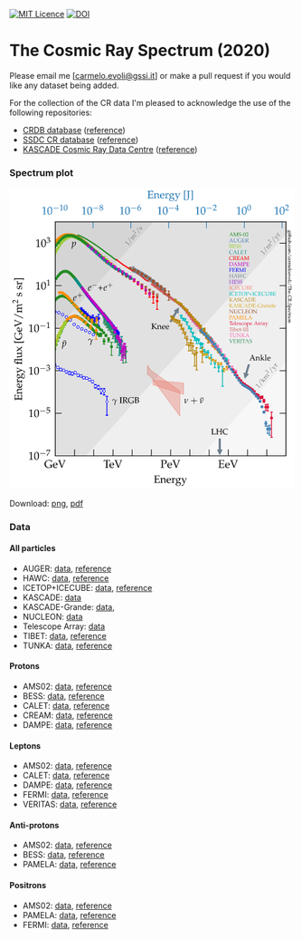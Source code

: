 [![MIT Licence](https://badges.frapsoft.com/os/mit/mit.svg?v=103)](https://opensource.org/licenses/mit-license.php)
[![DOI](https://zenodo.org/badge/DOI/10.5281/zenodo.4309926.svg)](https://doi.org/10.5281/zenodo.4309926)

# The Cosmic Ray Spectrum (2020)

Please email me [carmelo.evoli@gssi.it] or make a pull request if you would like any dataset being added.

For the collection of the CR data I'm pleased to acknowledge the use of the following repositories:

* [CRDB database](http://lpsc.in2p3.fr/crdb) ([reference](https://ui.adsabs.harvard.edu/abs/2014A&A...569A..32M))
* [SSDC CR database](https://tools.ssdc.asi.it/CosmicRays/) ([reference](https://ui.adsabs.harvard.edu/abs/2017ICRC...35.1073D))
* [KASCADE Cosmic Ray Data Centre](https://kcdc.ikp.kit.edu) ([reference](https://ui.adsabs.harvard.edu/abs/2018EPJC...78..741H))

### <a name="crspectrum"></a>
### Spectrum plot

<img src="plots/The_CR_Spectrum_2020.png" width="800">

Download: [png](https://github.com/carmeloevoli/The_CR_Spectrum/blob/master/plots/The_CR_Spectrum_2020.png), [pdf](https://github.com/carmeloevoli/The_CR_Spectrum/blob/master/plots/The_CR_Spectrum_2020.pdf)

### Data

#### All particles
* AUGER: [data](https://github.com/carmeloevoli/The_CR_Spectrum/blob/master/data/allparticle/allparticle_AUGER_Etot.txt), [reference](https://ui.adsabs.harvard.edu/abs/2019ICRC...36..450V)
* HAWC: [data](https://github.com/carmeloevoli/The_CR_Spectrum/blob/master/data/allparticle/allparticle_HAWC_Etot.txt), [reference](https://journals.aps.org/prd/abstract/10.1103/PhysRevD.96.122001)
* ICETOP+ICECUBE: [data](https://github.com/carmeloevoli/The_CR_Spectrum/blob/master/data/allparticle/allparticle_ICECUBE-ICETOP_SIBYLL-2.1_Etot.txt), [reference](https://doi.org/10.1103/PhysRevD.100.082002)
* KASCADE: [data](https://github.com/carmeloevoli/The_CR_Spectrum/blob/master/data/allparticle/allparticle_KASCADE_SIBYLL-2.1_Etot.txt)
* KASCADE-Grande: [data](https://github.com/carmeloevoli/The_CR_Spectrum/blob/master/data/allparticle/allparticle_KASCADEGrande_SIBYLL-2.3_Etot.txt), 
* NUCLEON: [data](https://github.com/carmeloevoli/The_CR_Spectrum/blob/master/data/allparticle/allparticle_NUCLEON_Etot.txt)
* Telescope Array: [data](https://github.com/carmeloevoli/The_CR_Spectrum/blob/master/data/allparticle/allparticle_TA_Etot.txt)
* TIBET: [data](https://github.com/carmeloevoli/The_CR_Spectrum/blob/master/data/allparticle/allparticle_TIBET_QGSJET%2BHD_Etot.txt), [reference](https://iopscience.iop.org/article/10.1086/529514)
* TUNKA: [data](https://github.com/carmeloevoli/The_CR_Spectrum/blob/master/data/allparticle/allparticle_TUNKA-133_Etot.txt), [reference](https://www.sciencedirect.com/science/article/abs/pii/S0927650519302099)

#### Protons
* AMS02: [data](https://github.com/carmeloevoli/The_CR_Spectrum/blob/master/data/protons/H_AMS02_E_2019.txt), [reference](https://journals.aps.org/prl/abstract/10.1103/PhysRevLett.114.171103)
* BESS: [data](https://github.com/carmeloevoli/The_CR_Spectrum/blob/master/data/protons/H_BESS_kenergy.txt), [reference](https://ui.adsabs.harvard.edu/abs/2007APh....28..154S)
* CALET: [data](https://github.com/carmeloevoli/The_CR_Spectrum/blob/master/data/protons/H_CALET_kenergy.txt), [reference](https://ui.adsabs.harvard.edu/abs/2019PhRvL.122r1102A)
* CREAM: [data](https://github.com/carmeloevoli/The_CR_Spectrum/blob/master/data/protons/H_CREAM_kenergy.txt), [reference](https://ui.adsabs.harvard.edu/abs/2017ApJ...839....5Y)
* DAMPE: [data](https://github.com/carmeloevoli/The_CR_Spectrum/blob/master/data/protons/H_DAMPE_kenergy.txt), [reference](https://ui.adsabs.harvard.edu/abs/2019SciA....5.3793A)

#### Leptons
* AMS02: [data](https://github.com/carmeloevoli/The_CR_Spectrum/blob/master/data/leptons/leptons_AMS02_kenergy.txt), [reference](https://ui.adsabs.harvard.edu/abs/2019PhRvL.122j1101A)
* CALET: [data](https://github.com/carmeloevoli/The_CR_Spectrum/blob/master/data/leptons/leptons_CALET_kenergy.txt), [reference](https://ui.adsabs.harvard.edu/abs/2018PhRvL.120z1102A)
* DAMPE: [data](https://github.com/carmeloevoli/The_CR_Spectrum/blob/master/data/leptons/leptons_DAMPE_kenergy.txt), [reference](https://ui.adsabs.harvard.edu/abs/2017Natur.552...63D)
* FERMI: [data](https://github.com/carmeloevoli/The_CR_Spectrum/blob/master/data/leptons/leptons_FERMI_kenergy.txt), [reference](https://ui.adsabs.harvard.edu/abs/2017PhRvD..95h2007A)
* VERITAS: [data](https://github.com/carmeloevoli/The_CR_Spectrum/blob/master/data/leptons/leptons_VERITAS_kenergy.txt), [reference](https://ui.adsabs.harvard.edu/abs/2018PhRvD..98f2004A)

#### Anti-protons
* AMS02: [data](https://github.com/carmeloevoli/The_CR_Spectrum/blob/master/data/antiprotons/Hbar_AMS02_kenergy.txt), [reference](https://ui.adsabs.harvard.edu/abs/2016PhRvL.117i1103A)
* BESS: [data](https://github.com/carmeloevoli/The_CR_Spectrum/blob/master/data/antiprotons/Hbar_BESS_kenergy.txt), [reference](https://ui.adsabs.harvard.edu/abs/2012PhRvL.108e1102A)
* PAMELA: [data](https://github.com/carmeloevoli/The_CR_Spectrum/blob/master/data/antiprotons/Hbar_PAMELA_kenergy.txt), [reference](https://ui.adsabs.harvard.edu/abs/2013JETPL..96..621A)

#### Positrons
* AMS02: [data](https://github.com/carmeloevoli/The_CR_Spectrum/blob/master/data/positrons/positrons_AMS02_kenergy.txt), [reference](https://ui.adsabs.harvard.edu/abs/2019PhRvL.122d1102A)
* PAMELA: [data](https://github.com/carmeloevoli/The_CR_Spectrum/blob/master/data/positrons/positrons_PAMELA_kenergy.txt), [reference](https://github.com/carmeloevoli/The_CR_Spectrum/blob/master/data/positrons/positrons_PAMELA_kenergy.txt)
* FERMI: [data](https://github.com/carmeloevoli/The_CR_Spectrum/blob/master/data/positrons/positrons_FERMI_kenergy.txt), [reference](https://ui.adsabs.harvard.edu/abs/2012PhRvL.108a1103A)



